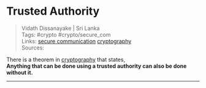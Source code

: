 # Trusted Authority

> Vidath Dissanayake | Sri Lanka  
> Tags: #crypto #crypto/secure_com  
> Links: [secure communication](secure%20communication.md) [cryptography](../cryptography.md)  
> Sources:  

There is a theorem in [cryptography](../cryptography.md) that states,  
**Anything that can be done using a trusted authority can also be done without it.**

---